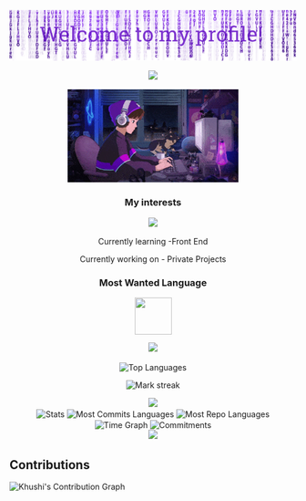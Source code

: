 <p align="center">
  <img src="header.png"/>
</p>
<p align="center">
   <img src="https://readme-typing-svg.demolab.com?font=Roboto+Slab&color=%237E3ACE&size=35&center=true&vCenter=true&width=450&duration=1500&pause=1000&lines=mahm0ud9;Software+Engineer" width="auto" height="35"/>
</p>
<p align="center">
  <img alt="Coding GIF" width="300" height="auto" src="coding.gif"/>
</p>

<h3 align="center">My interests</h3>
<p align="center">
   <img src="https://readme-typing-svg.demolab.com?font=Roboto+Slab&color=%237E3ACE&size=35&center=true&vCenter=true&width=450&duration=1500&pause=1000&lines=Artificial+Intelligence;Full+Stack;DEV+WEB" width="auto" height="35"/>
</p>

<p align="center">Currently learning -Front End</p>
<p align="center">Currently working on - Private Projects</p>

<h3 align="center">Most Wanted Language</h3>
<p align="center">
  <a href="https://github.com/samarjit-sahoo/Python_Practice.git" target="_blank">
    <img align="center" src="https://upload.wikimedia.org/wikipedia/commons/thumb/9/99/Unofficial_JavaScript_logo_2.svg/1200px-Unofficial_JavaScript_logo_2.svg.png" height="65" width="65" />
  </a>


 <div align="center">
   <img src="https://skillicons.dev/icons?i=html,css,javascript,typescript,bootstrap,tailwind,react,vite,next,vscode,github,figma,mui,git,redux,firebase,sqlite,python,c#" />
</div>


</p>

<p align="center">
  <img align="center" src="https://github-readme-stats.vercel.app/api/top-langs?username=mahm0ud9&hide_border=true&no-bg=true&no-frame=true&layout=compact&theme=transparent&hide=html,css,jupyter%20notebook,pug,jinja" alt="Top Languages"/>
</p>

<p align="center">
  <img alt="Mark streak" src="https://github-readme-streak-stats.herokuapp.com/?user=mahm0ud9&hide_border=true&theme=transparent" /> 
</p>

<!--Trophy-->
<div align=center>
  <img src="https://github-profile-trophy.vercel.app/?username=samarjit-sahoo&no-bg=true&no-frame=true&row=2&column=3"/>
</div>

<div align="center">
  <img align="center" src="http://github-profile-summary-cards.vercel.app/api/cards/stats?username=samarjit-sahoo&theme=transparent" height="180em" alt="Stats"/>
  <img align="center" src="http://github-profile-summary-cards.vercel.app/api/cards/most-commit-language?username=mahm0ud9&theme=transparent&exclude=html,CSS,Jupyter%20Notebook" height="180em" alt="Most Commits Languages"/>
  <img align="center" src="http://github-profile-summary-cards.vercel.app/api/cards/repos-per-language?username=mahm0ud9&theme=transparent&exclude=html,CSS,Jupyter%20Notebook" height="180em" alt="Most Repo Languages"/>
  <img align="center" src="http://github-profile-summary-cards.vercel.app/api/cards/productive-time?username=mahm0ud9&theme=transparent&utcOffset=5.30" height="180em" alt="Time Graph"/>
  <img align="center" src="http://github-profile-summary-cards.vercel.app/api/cards/profile-details?username=mahm0ud9&theme=transparent" height="180em" alt="Commitments"/>
</div>

<div align="center">
  <img src="https://skillicons.dev/icons?i=next,firebase,react" /><br>
  
</div>

## Contributions
![Khushi's Contribution Graph](https://github-readme-activity-graph.vercel.app/graph?username=mahm0ud9&theme=react-dark)
